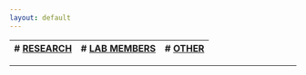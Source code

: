 ```yaml
---
layout: default
---
```


| # [RESEARCH](./research.html)       | # [LAB MEMBERS](./members.html)          | # [OTHER](./other.html) |
|:-------------|:------------------|:------|
* * *
